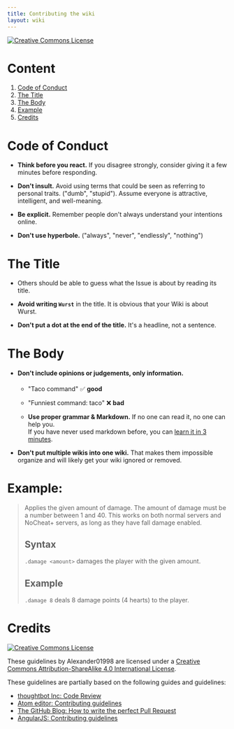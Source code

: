 ```yaml
---
title: Contributing the wiki
layout: wiki
---
```

[![Creative Commons License](https://i.creativecommons.org/l/by-sa/4.0/88x31.png)](#credits)

# Content
1. [Code of Conduct](#code-of-conduct)
2. [The Title](#the-title)
3. [The Body](#the-body)
4. [Example](#example)
5. [Credits](#credits)



# Code of Conduct
- **Think before you react.** If you disagree strongly, consider giving it a few minutes before responding.

- **Don't insult.** Avoid using terms that could be seen as referring to personal traits. ("dumb", "stupid"). Assume everyone is attractive, intelligent, and well-meaning.

- **Be explicit.** Remember people don't always understand your intentions online.

- **Don't use hyperbole.** ("always", "never", "endlessly", "nothing")

# The Title

- Others should be able to guess what the Issue is about by reading its title.

- **Avoid writing `Wurst`** in the title. It is obvious that your Wiki is about Wurst.

- **Don't put a dot at the end of the title.** It's a headline, not a sentence.

# The Body

- #### Don't include opinions or judgements, only information.
  - "Taco command" :white_check_mark: **good**
  - "Funniest command: taco" :x: **bad**
  
  - **Use proper grammar & Markdown.** If no one can read it, no one can help you.  
If you have never used markdown before, you can [learn it in 3 minutes](https://guides.github.com/features/mastering-markdown/).

- **Don't put multiple wikis into one wiki.** That makes them impossible organize and will likely get your wiki ignored or removed.

# Example:

>Applies the given amount of damage. The amount of damage must be a number between 1 and 40. This works on both normal servers and NoCheat+ servers, as long as they have fall damage enabled.
>
>## Syntax
>`.damage <amount>` damages the player with the given amount.
>
>## Example
>`.damage 8` deals 8 damage points (4 hearts) to the player.




# Credits
[![Creative Commons License](https://i.creativecommons.org/l/by-sa/4.0/88x31.png)](http://creativecommons.org/licenses/by-sa/4.0/)

These guidelines by Alexander01998 are licensed under a [Creative Commons Attribution-ShareAlike 4.0 International License](http://creativecommons.org/licenses/by-sa/4.0/).

These guidelines are partially based on the following guides and guidelines:
- [thoughtbot Inc: Code Review](https://github.com/thoughtbot/guides/tree/master/code-review)
- [Atom editor: Contributing guidelines](https://github.com/atom/atom/blob/master/CONTRIBUTING.md)
- [The GitHub Blog: How to write the perfect Pull Request](https://github.com/blog/1943-how-to-write-the-perfect-pull-request)
- [AngularJS: Contributing guidelines](https://github.com/angular/angular.js/blob/master/CONTRIBUTING.md)
